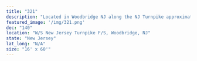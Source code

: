 ```yaml
---
title: "321"
description: "Located in Woodbridge NJ along the NJ Turnpike approximately three miles north of where the Garden Parkway intersects the NJ Turnpike. This is one of the most heavily travelled stretches of the NJ Turnpike with seven lanes of traffic for northbound commuters. This location reaches commuters travelling to New York City and Northern New Jersey. This is the only viable route for commuters travelling North in the State of New Jersey. Positioned on the inside of the curve this location has excellent visibility."
featured_image: '/img/321.png'
dec: "140"
location: "W/S New Jersey Turnpike F/S, Woodbridge, NJ"
state: "New Jersey"
lat_long: "N/A"
size: "16' x 60'"
---
```

